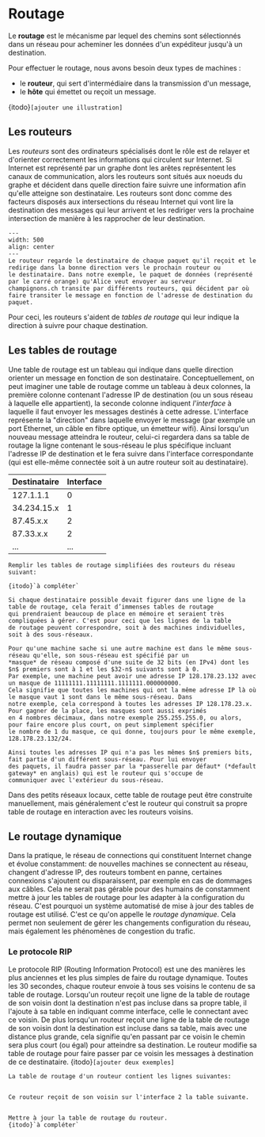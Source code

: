 # Routage

Le **routage** est le mécanisme par lequel des chemins sont sélectionnés dans un réseau pour acheminer les données d'un expéditeur jusqu'à un destination.

Pour effectuer le routage, nous avons besoin deux types de machines :

- le **routeur**, qui sert d'intermédiaire dans la transmission d'un message,
- le **hôte** qui émettet ou reçoit un message.

{itodo}` [ajouter une illustration] `

## Les routeurs

Les *routeurs* sont des ordinateurs spécialisés dont le rôle est de relayer
et d'orienter correctement les informations qui circulent sur Internet. Si
Internet est représenté par un graphe dont les arêtes représentent les canaux
de communication, alors les routeurs sont situés aux noeuds du graphe et
décident dans quelle direction faire suivre une information afin qu'elle atteigne
son destinataire. Les routeurs sont donc comme des facteurs
disposés aux intersections du réseau Internet qui vont lire la destination des
messages qui leur arrivent et les rediriger vers la prochaine intersection
de manière à les rapprocher de leur destination.

```{figure} media/routing.svg
---
width: 500
align: center
---
Le routeur regarde le destinataire de chaque paquet qu'il reçoit et le redirige dans la bonne direction vers le prochain routeur ou
le destinataire. Dans notre exemple, le paquet de données (représenté par le carré orange) qu'Alice veut envoyer au serveur
champignons.ch transite par différents routeurs, qui décident par où faire transiter le message en fonction de l'adresse de destination du paquet. 
```

Pour ceci, les routeurs s'aident de *tables de routage* qui leur indique la direction à suivre pour chaque destination.

## Les tables de routage

Une table de routage est un tableau qui indique dans quelle direction orienter
un message en fonction de son destinataire. Conceptuellement, on peut imaginer
une table de routage comme un tableau à deux colonnes, la première colonne contenant
l'adresse IP de destination (ou un sous réseau à laquelle elle appartient),
la seconde colonne indiquent *l'interface* à laquelle il faut envoyer
les messages destinés à cette adresse. L'interface représente la "direction" dans laquelle envoyer le message
(par exemple un port Ethernet, un câble en fibre optique, un émetteur wifi).
Ainsi lorsqu'un nouveau message atteindra le routeur, celui-ci regardera dans sa table
de routage la ligne contenant le sous-réseau le plus spécifique incluant l'adresse IP
de destination et le fera suivre dans l'interface correspondante (qui est elle-même connectée soit à un
autre routeur soit au destinataire).

| Destinataire | Interface |
|--------------|-----------|
| 127.1.1.1    | 0         |
| 34.234.15.x  | 1         |
| 87.45.x.x    | 2         |
| 87.33.x.x    | 2         |
| ...          | ...       |

```{Exercise}
Remplir les tables de routage simplifiées des routeurs du réseau suivant:

{itodo}`à compléter`
```

```{togofurther} Masques de réseau
Si chaque destinataire possible devait figurer dans une ligne de la table de routage, cela ferait d’immenses tables de routage
qui prendraient beaucoup de place en mémoire et seraient très compliquées à gérer. C'est pour ceci que les lignes de la table
de routage peuvent correspondre, soit à des machines individuelles, soit à des sous-réseaux. 

Pour qu'une machine sache si une autre machine est dans le même sous-réseau qu'elle, son sous-réseau est spécifié par un
*masque* de réseau composé d'une suite de 32 bits (en IPv4) dont les $n$ premiers sont à 1 et les $32-n$ suivants sont à 0.
Par exemple, une machine peut avoir une adresse IP 128.178.23.132 avec un masque de 11111111.11111111.1111111.000000000.
Cela signifie que toutes les machines qui ont la même adresse IP là où le masque vaut 1 sont dans le même sous-réseau. Dans
notre exemple, cela correspond à toutes les adresses IP 128.178.23.x. Pour gagner de la place, les masques sont aussi exprimés
en 4 nombres décimaux, dans notre exemple 255.255.255.0, ou alors, pour faire encore plus court, on peut simplement spécifier
le nombre de 1 du masque, ce qui donne, toujours pour le même exemple, 128.178.23.132/24. 

Ainsi toutes les adresses IP qui n'a pas les mêmes $n$ premiers bits, fait partie d'un différent sous-réseau. Pour lui envoyer
des paquets, il faudra passer par la *passerelle par défaut* (*default gateway* en anglais) qui est le routeur qui s'occupe de
communiquer avec l'extérieur du sous-réseau.

````

Dans des petits réseaux locaux, cette table de routage peut être construite
manuellement, mais généralement c'est le routeur qui construit sa
propre table de routage en interaction avec les routeurs voisins.

## Le routage dynamique

Dans la pratique, le réseau de connections qui constituent Internet change et
évolue constamment: de nouvelles machines se connectent au réseau, changent
d'adresse IP, des
routeurs tombent en panne, certaines
connexions s'ajoutent ou disparaissent, par exemple en cas de dommages aux
câbles. Cela ne serait pas gérable pour des humains de constamment mettre à
jour les tables de routage pour les adapter à la configuration du réseau.
C'est pourquoi un système automatisé de mise à jour des tables de routage
est utilisé. C'est ce qu'on appelle le *routage dynamique*.
Cela permet non
seulement de gérer les changements configuration du réseau, mais également les
phénomènes de congestion du trafic.

### Le protocole RIP

Le protocole RIP (Routing Information Protocol) est une des manières les plus anciennes et
les plus simples de faire du routage dynamique. Toutes les 30 secondes, chaque routeur
envoie à tous ses voisins le contenu de sa table de routage. Lorsqu'un routeur reçoit une ligne
de la table de routage de son voisin dont la destination n'est pas incluse dans sa propre table,
il l'ajoute à sa table en indiquant comme interface, celle le connectant avec ce voisin.
De plus lorsqu'un routeur reçoit une ligne de la table de routage de son voisin dont la destination est incluse dans sa table, mais
avec une distance plus grande, cela signifie qu'en passant par ce voisin le chemin sera plus court (ou égal) pour atteindre sa destination.
Le routeur modifie sa table de routage pour faire passer par ce voisin les messages à destination de ce destinataire.
{itodo}` [ajouter deux exemples] `

```{Exercise}
La table de routage d'un routeur contient les lignes suivantes:


Ce routeur reçoit de son voisin sur l'interface 2 la table suivante.


Mettre à jour la table de routage du routeur. 
{itodo}`à compléter`


```
